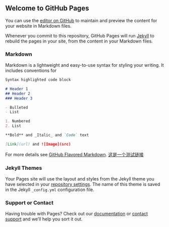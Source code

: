 ## Welcome to GitHub Pages

You can use the [editor on GitHub](https://github.com/wangdundun888/wangdundun888.github.io/edit/main/index.md) to maintain and preview the content for your website in Markdown files.

Whenever you commit to this repository, GitHub Pages will run [Jekyll](https://jekyllrb.com/) to rebuild the pages in your site, from the content in your Markdown files.

### Markdown

Markdown is a lightweight and easy-to-use syntax for styling your writing. It includes conventions for

```markdown
Syntax highlighted code block

# Header 1
## Header 2
### Header 3

- Bulleted
- List

1. Numbered
2. List

**Bold** and _Italic_ and `Code` text

[Link](url) and ![Image](src)
```

For more details see [GitHub Flavored Markdown](https://guides.github.com/features/mastering-markdown/).
[这是一个测试链接](https://github.com/wangdundun888/wangdundun888.github.io/blob/main/%E6%B5%8B%E8%AF%95%E6%96%87%E4%BB%B6.md)

### Jekyll Themes

Your Pages site will use the layout and styles from the Jekyll theme you have selected in your [repository settings](https://github.com/wangdundun888/wangdundun888.github.io/settings). The name of this theme is saved in the Jekyll `_config.yml` configuration file.

### Support or Contact

Having trouble with Pages? Check out our [documentation](https://docs.github.com/categories/github-pages-basics/) or [contact support](https://github.com/contact) and we’ll help you sort it out.
